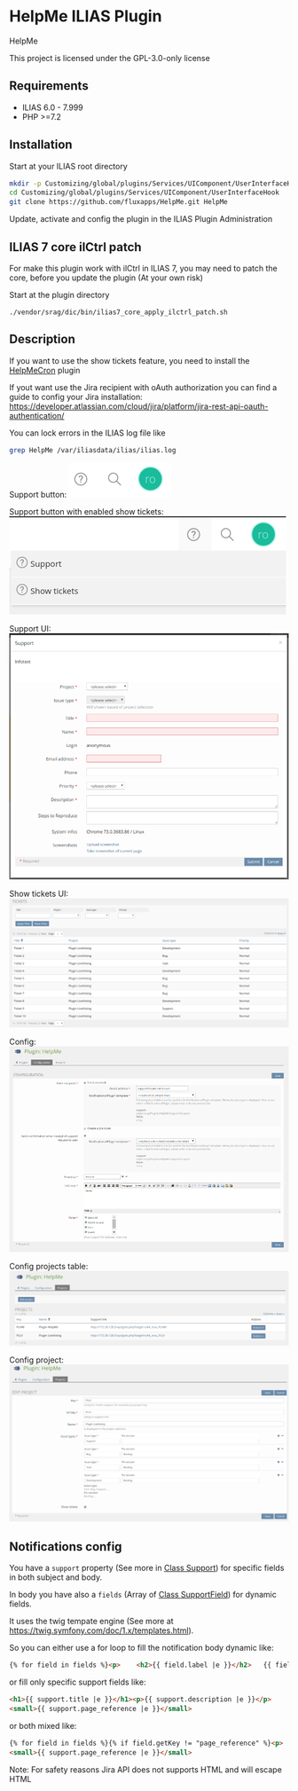 # HelpMe ILIAS Plugin

HelpMe

This project is licensed under the GPL-3.0-only license

## Requirements

* ILIAS 6.0 - 7.999
* PHP >=7.2

## Installation

Start at your ILIAS root directory

```bash
mkdir -p Customizing/global/plugins/Services/UIComponent/UserInterfaceHook
cd Customizing/global/plugins/Services/UIComponent/UserInterfaceHook
git clone https://github.com/fluxapps/HelpMe.git HelpMe
```

Update, activate and config the plugin in the ILIAS Plugin Administration

## ILIAS 7 core ilCtrl patch

For make this plugin work with ilCtrl in ILIAS 7, you may need to patch the core, before you update the plugin (At your own risk)

Start at the plugin directory

```shell
./vendor/srag/dic/bin/ilias7_core_apply_ilctrl_patch.sh
```

## Description

If you want to use the show tickets feature, you need to install the [HelpMeCron](https://github.com/fluxapps/HelpMeCron) plugin

If yout want use the Jira recipient with oAuth authorization you can find a guide to config your Jira installation: https://developer.atlassian.com/cloud/jira/platform/jira-rest-api-oauth-authentication/

You can lock errors in the ILIAS log file like

```bash
grep HelpMe /var/iliasdata/ilias/ilias.log
```

Support button:
![Support button](./doc/images/support_button.png)

Support button with enabled show tickets:
![Support button with enabled show tickets](./doc/images/support_button_dropdown.png)

Support UI:
![Support UI](./doc/images/support_ui.png)

Show tickets UI:
![Show tickets UI](./doc/images/show_tickets_ui.png)

Config:
![Config](./doc/images/config.png)

Config projects table:
![Config projects table](./doc/images/config_projects_table.png)

Config project:
![Config project](./doc/images/config_project.png)

## Notifications config

You have a `support` property (See more in [Class Support](./src/Support/Support.php)) for specific fields in both subject and body.

In body you have also a `fields` (Array of [Class SupportField](src/Support/SupportField.php)) for dynamic fields.

It uses the twig tempate engine (See more at https://twig.symfony.com/doc/1.x/templates.html).

So you can either use a for loop to fill the notification body dynamic like:

```html
{% for field in fields %}<p>	<h2>{{ field.label |e }}</h2>	{{ field.value |e }}</p><br>{% endfor %}
```

or fill only specific support fields like:

```html
<h1>{{ support.title |e }}</h1><p>{{ support.description |e }}</p>
<small>{{ support.page_reference |e }}</small>
```

or both mixed like:

```html
{% for field in fields %}{% if field.getKey != "page_reference" %}<p>	<h2>{{ field.label |e }}</h2>	{{ field.value |e }}</p><br>{% endif %}{% endfor %}
<small>{{ support.page_reference |e }}</small>
```

Note: For safety reasons Jira API does not supports HTML and will escape HTML

